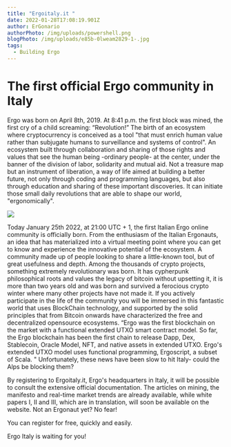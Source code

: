```yaml
---
title: "Ergoitaly.it "
date: 2022-01-28T17:08:19.901Z
author: ErGonario
authorPhoto: /img/uploads/powershell.png
blogPhoto: /img/uploads/e85b-0lweam2829-1-.jpg
tags:
  - Building Ergo
---
```

# The first official Ergo community in Italy

Ergo was born on April 8th, 2019. At 8:41 p.m. the first block was mined, the first cry of a child screaming: “Revolution!” The birth of an ecosystem where cryptocurrency is conceived as a tool "that must enrich human value rather than subjugate humans to surveillance and systems of control". An ecosystem built through collaboration and sharing of those rights and values ​​that see the human being -ordinary people- at the center, under the banner of the division of labor, solidarity and mutual aid. Not a treasure map but an instrument of liberation, a way of life aimed at building a better future, not only through coding and programming languages, but also through education and sharing of these important discoveries. It can initiate those small daily revolutions that are able to shape our world, "ergonomically".



![](/img/uploads/pow-to-ppl.jpeg)



Today January 25th 2022, at 21:00 UTC + 1, the first Italian Ergo online community is officially born. From the enthusiasm of the Italian Ergonauts, an idea that has materialized into a virtual meeting point where you can get to know and experience the innovative potential of the ecosystem. A community made up of people looking to share a little-known tool, but of great usefulness and depth. Among the thousands of crypto projects, something extremely revolutionary was born. It has cypherpunk philosophical roots and values ​​the legacy of bitcoin without upsetting it, it is more than two years old and was born and survived a ferocious crypto winter where many other projects have not made it. If you actively participate in the life of the community you will be immersed in this fantastic world that uses BlockChain technology, and supported by the solid principles that from Bitcoin onwards have characterized the free and decentralized opensource ecosystems. “Ergo was the first blockchain on the market with a functional extended UTXO smart contract model. So far, the Ergo blockchain has been the first chain to release Dapp, Dex, Stablecoin, Oracle Model, NFT, and native assets in extended UTXO. Ergo's extended UTXO model uses functional programming, Ergoscript, a subset of Scala. " Unfortunately, these news have been slow to hit Italy- could the Alps be blocking them?

By registering to Ergoitaly.it, Ergo's headquarters in Italy, it will be possible to consult the extensive official documentation. The articles on mining, the manifesto and real-time market trends are already available, while white papers I, II and III, which are in translation, will soon be available on the website. Not an Ergonaut yet? No fear!

You can register for free, quickly and easily.

Ergo Italy is waiting for you!